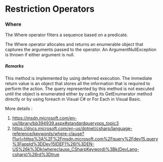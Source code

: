 # Restriction Operators

### Where
The Where operator filters a sequence based on a predicate.

The Where operator allocates and returns an enumerable object that captures the arguments passed to the operator. An ArgumentNullException is thrown 
if either argument is null.

##### Remarks

This method is implemented by using deferred execution. The immediate return value is an object that stores all the information that is required to 
perform the action. The query represented by this method is not executed until the object is enumerated either by calling its GetEnumerator method 
directly or by using foreach in Visual C# or For Each in Visual Basic. 

More details : 
1. https://msdn.microsoft.com/en-us/library/bb394939.aspx#standardqueryops_topic3
2. https://docs.microsoft.com/en-us/dotnet/csharp/language-reference/keywords/where-clause?f1url=https%3A%2F%2Fmsdn.microsoft.com%2Fquery%2Fdev15.query%3FappId%3DDev15IDEF1%26l%3DEN-US%26k%3Dk(whereclause_CSharpKeyword)%3Bk(DevLang-csharp)%26rd%3Dtrue